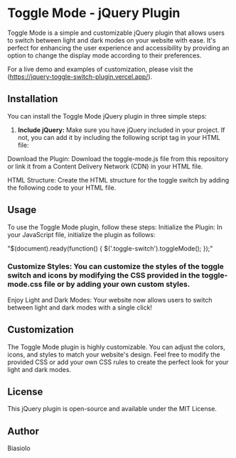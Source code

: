 # Toggle Mode - jQuery Plugin

Toggle Mode is a simple and customizable jQuery plugin that allows users to switch between light and dark modes on your website with ease. It's perfect for enhancing the user experience and accessibility by providing an option to change the display mode according to their preferences.

For a live demo and examples of customization, please visit the (https://jquery-toggle-switch-plugin.vercel.app/).

## Installation

You can install the Toggle Mode jQuery plugin in three simple steps:

1. **Include jQuery:** Make sure you have jQuery included in your project. If not, you can add it by including the following script tag in your HTML file:
<script src="https://code.jquery.com/jquery-3.7.1.min.js"></script>

Download the Plugin: Download the toggle-mode.js file from this repository or link it from a Content Delivery Network (CDN) in your HTML file.
<script src="path-to-toggle-mode.js"></script>
HTML Structure: Create the HTML structure for the toggle switch by adding the following code to your HTML file.

## Usage
To use the Toggle Mode plugin, follow these steps:
Initialize the Plugin: In your JavaScript file, initialize the plugin as follows:

"$(document).ready(function() {
    $('.toggle-switch').toggleMode();
});"

### Customize Styles: You can customize the styles of the toggle switch and icons by modifying the CSS provided in the toggle-mode.css file or by adding your own custom styles.

Enjoy Light and Dark Modes: Your website now allows users to switch between light and dark modes with a single click!

## Customization
The Toggle Mode plugin is highly customizable. You can adjust the colors, icons, and styles to match your website's design. Feel free to modify the provided CSS or add your own CSS rules to create the perfect look for your light and dark modes.

## License
This jQuery plugin is open-source and available under the MIT License.

## Author
Biasiolo
